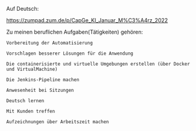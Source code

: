 Auf Deutsch:

https://zumpad.zum.de/p/CapGe_KI_Januar_M%C3%A4rz_2022

Zu meinen beruflichen Aufgaben(Tätigkeiten) gehören:

    Vorbereitung der Automatisierung

    Vorschlagen besserer Lösungen für die Anwendung

    Die containerisierte und virtuelle Umgebungen erstellen (über Docker und VirtualMachine)

    Die Jenkins-Pipeline machen

    Anwesenheit bei Sitzungen

    Deutsch lernen

    Mit Kunden treffen

    Aufzeichnungen über Arbeitszeit machen


